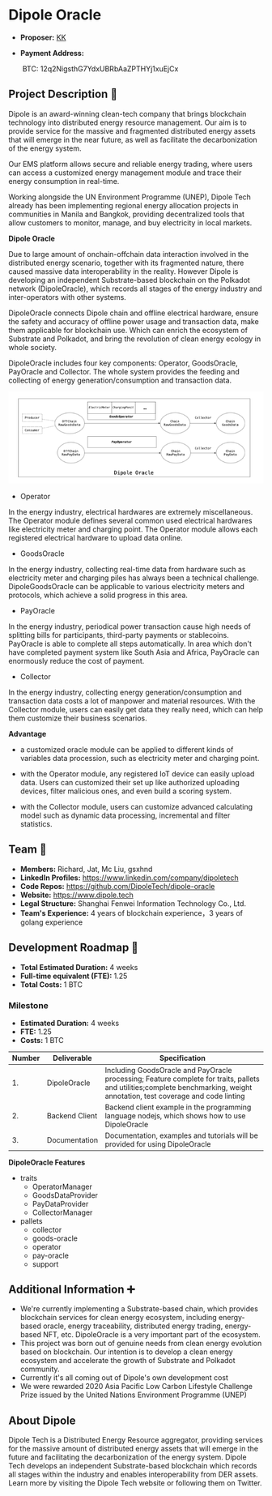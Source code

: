 # Dipole Oracle


* **Proposer:** [KK](https://www.linkedin.com/in/kaikai-yang)

* **Payment Address:** 

  ​	BTC: 12q2NigsthG7YdxUBRbAaZPTHYj1xuEjCx


## Project Description :page_facing_up:

Dipole is an award-winning clean-tech company that brings blockchain technology into distributed energy resource management. Our aim is to provide service for the massive and fragmented distributed energy assets that will emerge in the near future, as well as facilitate the decarbonization of the energy system. 

Our EMS platform allows secure and reliable energy trading, where users can access a customized energy management module and trace their energy consumption in real-time. 

Working alongside the UN Environment Programme (UNEP), Dipole Tech already has been implementing regional energy allocation projects in communities in Manila and Bangkok, providing decentralized tools that allow customers to monitor, manage, and buy electricity in local markets.

**Dipole Oracle**

Due to large amount of onchain-offchain data interaction involved in the distributed energy scenario, together with its fragmented nature, there caused  massive data interoperability in the reality. However Dipole is developing an independent Substrate-based blockchain on the Polkadot network (DipoleOracle), which records all stages of the energy industry and inter-operators with other systems. 

DipoleOracle connects Dipole chain and offline electrical hardware, ensure the safety and accuracy of  offline power usage and transaction data, make them applicable for blockchain use.  Which can enrich  the ecosystem of Substrate and Polkadot, and bring  the  revolution of clean energy ecology in whole society.

DipoleOracle  includes four key components: Operator, GoodsOracle, PayOracle and Collector. The whole system provides the feeding and collecting of energy generation/consumption and transaction data.

![](https://github.com/DipoleTech/dipole-oracle/blob/master/img/dipoleoracle.png)


- Operator

In the energy industry, electrical hardwares are extremely miscellaneous. The Operator module defines several common used electrical hardwares like electricity meter and charging point. The Operator module allows each registered electrical hardware to upload data online.

- GoodsOracle


In the energy industry, collecting real-time data from hardware such as electricity meter and charging piles has always been a technical challenge. DipoleGoodsOracle can be applicable to various electricity meters and protocols, which achieve a solid progress in this area.

- PayOracle


In the energy industry, periodical power transaction cause high needs of splitting bills for participants, third-party payments or stablecoins. PayOracle is able to complete all steps automatically. In area which don't have completed payment system like South Asia and Africa, PayOracle can enormously reduce the cost of payment. 

- Collector

In the energy industry, collecting energy generation/consumption and transaction data costs a lot of manpower and material resources. With the Collector module, users can easily get data they really need, which can help them customize their business scenarios.


**Advantage**

* a  customized oracle module can be applied to different kinds of variables data procession, such as electricity meter and charging point. 

* with the Operator module, any registered IoT device can easily upload data. Users can customized their set up like authorized uploading devices, filter malicious ones, and even build a scoring system.

* with the Collector module, users can customize advanced calculating model such as dynamic data processing, incremental and filter statistics.


## Team :busts_in_silhouette:

* **Members:** Richard, Jat, Mc Liu, gsxhnd
* **LinkedIn Profiles:** https://www.linkedin.com/company/dipoletech
* **Code Repos:** https://github.com/DipoleTech/dipole-oracle
* **Website:**	https://www.dipole.tech
* **Legal Structure:** Shanghai Fenwei Information Technology Co., Ltd.
* **Team's Experience:** 4 years of blockchain experience，3 years of golang experience


## Development Roadmap :nut_and_bolt:

* **Total Estimated Duration:** 4 weeks
* **Full-time equivalent (FTE):** 1.25
* **Total Costs:** 1 BTC 

### Milestone 

* **Estimated Duration:** 4 weeks
* **FTE:** 1.25
* **Costs:** 1 BTC 


| Number | Deliverable | Specification |
| ------------- | ------------- | ------------- |
| 1. | DipoleOracle | Including GoodsOracle and PayOracle processing; Feature complete for traits, pallets and utilities;complete benchmarking, weight annotation, test coverage and code linting<br /> |
| 2.  | Backend Client | Backend client  example in the programming language nodejs, which shows how to use DipoleOracle |
| 3.  | Documentation | Documentation, examples and tutorials will be provided for using DipoleOracle |

**DipoleOracle Features**



- traits
  - OperatorManager
  - GoodsDataProvider
  - PayDataProvider
  - CollectorManager
- pallets
  - collector
  - goods-oracle
  - operator
  - pay-oracle
  - support


## Additional Information :heavy_plus_sign:

* We're currently implementing a Substrate-based chain, which provides blockchain services for clean energy ecosystem, including energy-based oracle, energy traceability, distributed energy trading, energy-based NFT,  etc. DipoleOracle is a very important part of the ecosystem. 
* This project was born out of genuine needs from clean energy evolution based on blockchain. Our intention is to develop a clean energy ecosystem and accelerate the growth of Substrate and Polkadot community.
* Currently it's all coming out of Dipole's own development cost
* We were rewarded 2020 Asia Pacific Low Carbon Lifestyle Challenge Prize issued by the United Nations Environment Programme (UNEP)

## About Dipole
Dipole Tech is a Distributed Energy Resource aggregator, providing services for the massive amount of distributed energy assets that will emerge in the future and facilitating the decarbonization of the energy system. Dipole Tech develops an independent Substrate-based blockchain which records all stages within the industry and enables interoperability from DER assets. Learn more by visiting the Dipole Tech website  or following them on Twitter.

